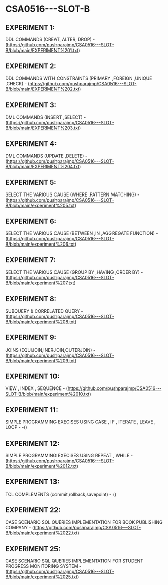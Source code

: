 # CSA0516---SLOT-B
## EXPERIMENT 1:
DDL COMMANDS (CREAT, ALTER, DROP) -(https://github.com/pushparajmp/CSA0516---SLOT-B/blob/main/EXPERIMENT%201.txt) 
## EXPERIMENT 2:
DDL COMMANDS WITH CONSTRAINTS (PRIMARY ,FOREIGN ,UNIQUE ,CHECK) - (https://github.com/pushparajmp/CSA0516---SLOT-B/blob/main/EXPERIMENT%202.txt)
## EXPERIMENT 3:
DML COMMANDS (INSERT ,SELECT) - (https://github.com/pushparajmp/CSA0516---SLOT-B/blob/main/EXPERIMENT%203.txt)
## EXPERIMENT 4:
DML COMMANDS (UPDATE ,DELETE) - (https://github.com/pushparajmp/CSA0516---SLOT-B/blob/main/EXPERIMENT%204.txt)
## EXPERIMENT 5:
SELECT THE VARIOUS CAUSE (WHERE ,PATTERN MATCHING) - (https://github.com/pushparajmp/CSA0516---SLOT-B/blob/main/experiment%205.txt)
## EXPERIMENT 6:
SELECT THE VARIOUS CAUSE (BETWEEN ,IN ,AGGREGATE FUNCTION) - (https://github.com/pushparajmp/CSA0516---SLOT-B/blob/main/experiment%206.txt)
## EXPERIMENT 7:
SELECT THE VARIOUS CAUSE (GROUP BY ,HAVING ,ORDER BY) - (https://github.com/pushparajmp/CSA0516---SLOT-B/blob/main/experiment%207.txt)
## EXPERIMENT 8:
SUBQUERY & CORRELATED QUERY - (https://github.com/pushparajmp/CSA0516---SLOT-B/blob/main/experiment%208.txt)
## EXPERIMENT 9:
JOINS (EQUIJOIN,INERJOIN,OUTERJOIN) - (https://github.com/pushparajmp/CSA0516---SLOT-B/blob/main/experiment%209.txt)
## EXPERIMENT 10:
VIEW , INDEX , SEQUENCE - (https://github.com/pushparajmp/CSA0516---SLOT-B/blob/main/experiment%2010.txt)
## EXPERIMENT 11:
SIMPLE PROGRAMMING EXECISES USING CASE , IF , ITERATE , LEAVE , LOOP - -()
## EXPERIMENT 12:
SIMPLE PROGRAMMING EXECISES USING REPEAT , WHILE - (https://github.com/pushparajmp/CSA0516---SLOT-B/blob/main/experiment%2012.txt)
## EXPERIMENT 13:
TCL COMPLEMENTS (commit,rollback,savepoint) - ()
## EXPERIMENT 22:
CASE SCENARIO SQL QUERIES IMPLEMENTATION FOR BOOK PUBLISHING COMPANY - (https://github.com/pushparajmp/CSA0516---SLOT-B/blob/main/experiment%2022.txt)
## EXPERIMENT 25:
CASE SCENARIO SQL QUERIES IMPLEMENTATION FOR STUDENT PROGRESS MONITORING SYSTEM - (https://github.com/pushparajmp/CSA0516---SLOT-B/blob/main/experiment%2025.txt)
